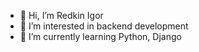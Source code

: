 - 👋 Hi, I’m Redkin Igor
- 👀 I’m interested in backend development
- 🌱 I’m currently learning Python, Django

<!---
igredk/igredk is a ✨ special ✨ repository because its `README.md` (this file) appears on your GitHub profile.
You can click the Preview link to take a look at your changes.
--->
